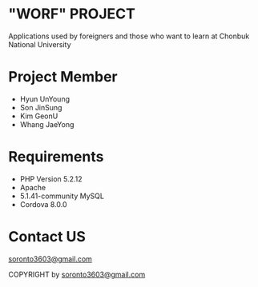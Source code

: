 # "WORF" PROJECT

Applications used by foreigners and those who want to learn at Chonbuk National University

# Project Member
 - Hyun UnYoung
 - Son JinSung
 - Kim GeonU
 - Whang JaeYong

# Requirements
- PHP Version 5.2.12
- Apache
- 5.1.41-community MySQL
- Cordova 8.0.0

# Contact US
soronto3603@gmail.com

COPYRIGHT by soronto3603@gmail.com